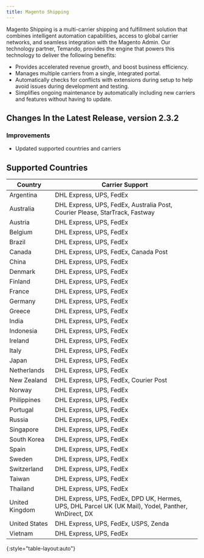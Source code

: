 ```yaml
---
title: Magento Shipping
---
```


Magento Shipping is a multi-carrier shipping and fulfillment solution that combines intelligent automation capabilities, access to global carrier networks, and seamless integration with the Magento Admin. Our technology partner, Temando, provides the engine that powers this technology to deliver the following benefits:

*  Provides accelerated revenue growth, and boost business efficiency.
*  Manages multiple carriers from a single, integrated portal.
*  Automatically checks for conflicts with extensions during setup to help avoid issues during development and testing.
*  Simplifies ongoing maintenance by automatically including new carriers and features without having to update.

## Changes In the Latest Release, version 2.3.2
    
### Improvements

* Updated supported countries and carriers

## Supported Countries

|Country|Carrier Support|
|--- |--- |
|Argentina|DHL Express, UPS, FedEx|
|Australia|DHL Express, UPS, FedEx, Australia Post, Courier Please, StarTrack, Fastway|
|Austria|DHL Express, UPS, FedEx|
|Belgium|DHL Express, UPS, FedEx|
|Brazil|DHL Express, UPS, FedEx|
|Canada|DHL Express, UPS, FedEx, Canada Post|
|China|DHL Express, UPS, FedEx|
|Denmark|DHL Express, UPS, FedEx|
|Finland|DHL Express, UPS, FedEx|
|France|DHL Express, UPS, FedEx|
|Germany|DHL Express, UPS, FedEx|
|Greece|DHL Express, UPS, FedEx|
|India|DHL Express, UPS, FedEx|
|Indonesia|DHL Express, UPS, FedEx|
|Ireland|DHL Express, UPS, FedEx|
|Italy|DHL Express, UPS, FedEx|
|Japan|DHL Express, UPS, FedEx|
|Netherlands|DHL Express, UPS, FedEx|
|New Zealand|DHL Express, UPS, FedEx, Courier Post|
|Norway|DHL Express, UPS, FedEx|
|Philippines|DHL Express, UPS, FedEx|
|Portugal|DHL Express, UPS, FedEx|
|Russia|DHL Express, UPS, FedEx|
|Singapore|DHL Express, UPS, FedEx|
|South Korea|DHL Express, UPS, FedEx|
|Spain|DHL Express, UPS, FedEx|
|Sweden|DHL Express, UPS, FedEx|
|Switzerland|DHL Express, UPS, FedEx|
|Taiwan|DHL Express, UPS, FedEx|
|Thailand|DHL Express, UPS, FedEx|
|United Kingdom|DHL Express, UPS, FedEx, DPD UK, Hermes, UPS, DHL Parcel UK (UK Mail), Yodel, Panther, WnDirect, DX|
|United States|DHL Express, UPS, FedEx, USPS, Zenda|
|Vietnam|DHL Express, UPS, FedEx|
{:style="table-layout:auto"}